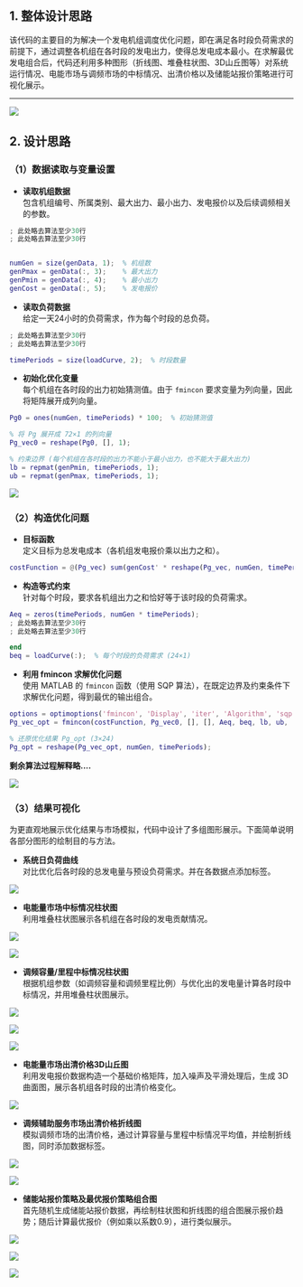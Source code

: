 ## 1. 整体设计思路
该代码的主要目的为解决一个发电机组调度优化问题，即在满足各时段负荷需求的前提下，通过调整各机组在各时段的发电出力，使得总发电成本最小。在求解最优发电组合后，代码还利用多种图形（折线图、堆叠柱状图、3D山丘图等）对系统运行情况、电能市场与调频市场的中标情况、出清价格以及储能站报价策略进行可视化展示。

---

![](https://cdn.nlark.com/yuque/0/2025/png/26188759/1741702252333-222cb0e3-4866-460c-ba99-81c67e310cc4.png)

## 2. 设计思路
### （1）数据读取与变量设置
+ **读取机组数据**  
包含机组编号、所属类别、最大出力、最小出力、发电报价以及后续调频相关的参数。  

```matlab
; 此处略去算法至少30行
; 此处略去算法至少30行


numGen = size(genData, 1);  % 机组数
genPmax = genData(:, 3);    % 最大出力
genPmin = genData(:, 4);    % 最小出力
genCost = genData(:, 5);    % 发电报价
```

+ **读取负荷数据**  
给定一天24小时的负荷需求，作为每个时段的总负荷。

```matlab
; 此处略去算法至少30行
; 此处略去算法至少30行

timePeriods = size(loadCurve, 2);  % 时段数量
```

+ **初始化优化变量**  
每个机组在各时段的出力初始猜测值。由于 `fmincon` 要求变量为列向量，因此将矩阵展开成列向量。

```matlab
Pg0 = ones(numGen, timePeriods) * 100;  % 初始猜测值

% 将 Pg 展开成 72×1 的列向量
Pg_vec0 = reshape(Pg0, [], 1);

% 约束边界 (每个机组在各时段的出力不能小于最小出力，也不能大于最大出力)
lb = repmat(genPmin, timePeriods, 1);  
ub = repmat(genPmax, timePeriods, 1);
```

![](https://cdn.nlark.com/yuque/0/2025/png/26188759/1741702257609-1e64fefb-2a50-46a3-be61-ad5dda311295.png)

### （2）构造优化问题
+ **目标函数**  
定义目标为总发电成本（各机组发电报价乘以出力之和）。

```matlab
costFunction = @(Pg_vec) sum(genCost' * reshape(Pg_vec, numGen, timePeriods));
```

+ **构造等式约束**  
针对每个时段，要求各机组出力之和恰好等于该时段的负荷需求。

```matlab
Aeq = zeros(timePeriods, numGen * timePeriods);
; 此处略去算法至少30行
; 此处略去算法至少30行

end
beq = loadCurve(:);  % 每个时段的负荷需求 (24×1)
```

+ **利用 fmincon 求解优化问题**  
使用 MATLAB 的 `fmincon` 函数（使用 SQP 算法），在既定边界及约束条件下求解优化问题，得到最优的输出组合。

```matlab
options = optimoptions('fmincon', 'Display', 'iter', 'Algorithm', 'sqp');  
Pg_vec_opt = fmincon(costFunction, Pg_vec0, [], [], Aeq, beq, lb, ub, [], options);

% 还原优化结果 Pg_opt (3×24)
Pg_opt = reshape(Pg_vec_opt, numGen, timePeriods);
```



**剩余算法过程解释略....**

![](https://cdn.nlark.com/yuque/0/2025/png/26188759/1741702261731-ef7ad4ec-68e7-42f9-91e4-9224a880bab0.png)

### （3）结果可视化
为更直观地展示优化结果与市场模拟，代码中设计了多组图形展示。下面简单说明各部分图形的绘制目的与方法。

+ **系统日负荷曲线**  
对比优化后各时段的总发电量与预设负荷需求。并在各数据点添加标签。

![](https://cdn.nlark.com/yuque/0/2025/png/26188759/1741701864184-a41e78af-e450-4cad-ac28-d420885c7f67.png)

+ **电能量市场中标情况柱状图**  
利用堆叠柱状图展示各机组在各时段的发电贡献情况。

![](https://cdn.nlark.com/yuque/0/2025/png/26188759/1741701805199-6a83ceea-ef2a-4b55-99a5-beaae410545f.png)

![](https://cdn.nlark.com/yuque/0/2025/png/26188759/1741702282149-86fac963-2465-408d-8e2d-8622a395ef40.png)

+ **调频容量/里程中标情况柱状图**  
根据机组参数（如调频容量和调频里程比例）与优化出的发电量计算各时段中标情况，并用堆叠柱状图展示。

![](https://cdn.nlark.com/yuque/0/2025/png/26188759/1741701878932-175443e5-847b-47c3-81ef-13739a1e4cb1.png)

![](https://cdn.nlark.com/yuque/0/2025/png/26188759/1741701901611-fe39e61f-5d1a-4c96-a053-1b5e3f26d359.png)

![](https://cdn.nlark.com/yuque/0/2025/png/26188759/1741702284750-b7015cf8-2b23-4901-adc5-cece37024223.png)

+ **电能量市场出清价格3D山丘图**  
利用发电报价数据构造一个基础价格矩阵，加入噪声及平滑处理后，生成 3D 曲面图，展示各机组各时段的出清价格变化。

![](https://cdn.nlark.com/yuque/0/2025/png/26188759/1741701925677-81318b58-b9bc-402c-a570-b843387b068e.png)

+ **调频辅助服务市场出清价格折线图**  
模拟调频市场的出清价格，通过计算容量与里程中标情况平均值，并绘制折线图，同时添加数据标签。

![](https://cdn.nlark.com/yuque/0/2025/png/26188759/1741701933743-46b3017f-d568-45df-8e50-df6fc388030a.png)

![](https://cdn.nlark.com/yuque/0/2025/png/26188759/1741702287113-77eca36d-c928-44c1-b95a-a929b9d7240c.png)

+ **储能站报价策略及最优报价策略组合图**  
首先随机生成储能站报价数据，再绘制柱状图和折线图的组合图展示报价趋势；随后计算最优报价（例如乘以系数0.9），进行类似展示。

![](https://cdn.nlark.com/yuque/0/2025/png/26188759/1741701949100-0d636d25-1d60-4c7f-a9be-230fbdb37c33.png)

![](https://cdn.nlark.com/yuque/0/2025/png/26188759/1741701956217-17475264-9ce5-4104-86fd-d89643873d35.png)

![](https://cdn.nlark.com/yuque/0/2025/png/26188759/1741702289453-26f535de-53de-43d0-8ee0-42a8d9838fef.png)



